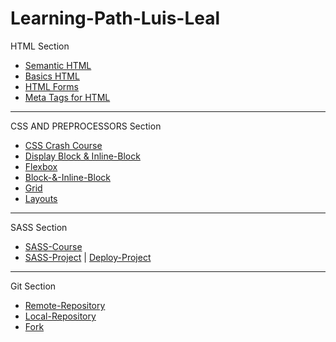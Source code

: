 # Learning-Path-Luis-Leal

HTML Section
* [Semantic HTML](https://github.com/0Mando/Learning-Path)
* [Basics HTML](https://github.com/0Mando/Crash-Course)
* [HTML Forms](https://github.com/0Mando/Learning-Path-Luis-Leal/tree/main/Forms)
* [Meta Tags for HTML](https://github.com/0Mando/Learning-Path-Luis-Leal/tree/main/Meta%20Tags)
---
CSS AND PREPROCESSORS Section
* [CSS Crash Course](https://github.com/0Mando/Learning-Path-Luis-Leal/tree/main/CSS%20Crash%20Course)
* [Display Block & Inline-Block](https://github.com/0Mando/Learning-Path-Luis-Leal/tree/main/Display%20CSS/Block%20%26%20Inline-Block)
* [Flexbox](https://github.com/0Mando/Learning-Path-Luis-Leal/tree/main/Display%20CSS/Flexbox)
* [Block-&-Inline-Block](https://github.com/0Mando/Learning-Path-Luis-Leal/tree/main/Display%20CSS/Block%20%26%20Inline-Block)
* [Grid](https://github.com/0Mando/Learning-Path-Luis-Leal/tree/main/Display%20CSS/Grid)
* [Layouts](https://github.com/0Mando/Learning-Path-Luis-Leal/tree/main/Display%20CSS/Layouts)
---
SASS Section
* [SASS-Course](https://github.com/0Mando/Learning-Path-Luis-Leal/tree/main/SASS%20Course)
* [SASS-Project](https://github.com/0Mando/Learning-Path-Luis-Leal/tree/main/Project%20SASS) | [Deploy-Project](https://0mando.github.io/Project-Sass-Portfolio/dist/)
---
Git Section
* [Remote-Repository](https://github.com/0Mando/PracticeGitCommands)
* [Local-Repository](https://github.com/0Mando/DemoRepo2)
* [Fork](https://github.com/0Mando/Cerrajeria)